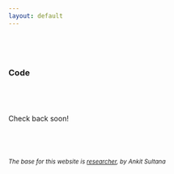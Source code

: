 ```yaml
---
layout: default
---
```


<br style="line-height:3">

<h3>
Code
</h3>

<br style="line-height:3">

Check back soon!

<br style="line-height:3">

<small><i>The base for this website is [researcher](https://github.com/ankitsultana/researcher), by Ankit Sultana</i>

<br style="line-height:3">
